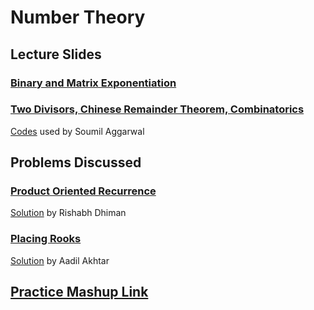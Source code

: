 # Number Theory
## Lecture Slides
### [Binary and Matrix Exponentiation](https://ancc-iitd.github.io/competitive-programming-resources/SoCP21/Lec6_NumberTheory/Binary_and_Matrix_Exponentiation.pdf)
### [Two Divisors, Chinese Remainder Theorem, Combinatorics](https://ancc-iitd.github.io/competitive-programming-resources/SoCP21/Lec6_NumberTheory/SoCP_TwoDiv_CRT_Combi.pdf)
[Codes](https://ancc-iitd.github.io/competitive-programming-resources/SoCP21/Lec6_NumberTheory/SoCP_TwoDiv_CRT_Combi.cpp) used by Soumil Aggarwal
## Problems Discussed
### [Product Oriented Recurrence](https://codeforces.com/contest/1182/problem/E)
[Solution](https://ancc-iitd.github.io/competitive-programming-resources/SoCP21/Lec6_NumberTheory/1182E.cpp) by Rishabh Dhiman
### [Placing Rooks](https://codeforces.com/contest/1342/problem/E)
[Solution](https://ancc-iitd.github.io/competitive-programming-resources/SoCP21/Lec6_NumberTheory/1342E.cpp) by Aadil Akhtar
## [Practice Mashup Link](https://vjudge.net/contest/447881)
